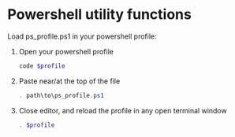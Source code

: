 # Powershell utility functions

Load ps_profile.ps1 in your powershell profile:

1. Open your powershell profile 

    ``` Powershell
    code $profile
    ```

2. Paste near/at the top of the file

    ``` Powershell
    . path\to\ps_profile.ps1
    ```

3. Close editor, and reload the profile in any open terminal window

    ``` Powershell
    . $profile
    ```